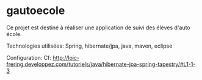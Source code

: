 gautoecole
==========
Ce projet est destiné à réaliser une application de suivi des élèves d'auto école.

Technologies utilisées:
Spring, hibernate/jpa, java, maven, eclipse


Configuration:
Cf: http://loic-frering.developpez.com/tutoriels/java/hibernate-jpa-spring-tapestry/#L1-1-3
